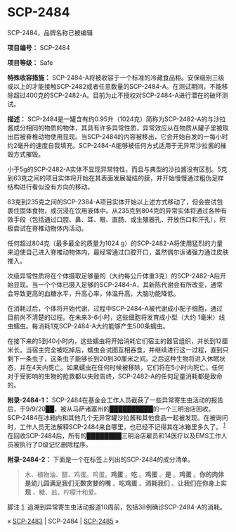 # SCP-2484
                        




SCP-2484，品牌名称已被编辑



**项目编号：** SCP-2484

**项目等级：** Safe

**特殊收容措施：** SCP-2484-A将被收容于一个标准的冷藏食品柜。安保级别三级或以上的才能接触SCP-2482或者任意数量的SCP-2484-A。在测试期间，不能移除超过400克的SCP-2482-A。目前为止不授权对SCP-2484-A进行潜在的破坏测试。

**描述：** SCP-2484是一罐含有约0.95升（1024克）简称为SCP-2482-A的与沙拉酱成分相同的物质的物体，其具有许多异常性质，异常效应从在物质从罐子里被取出后被脊椎动物使用显现。当SCP-2484的内容被移出，它会开始自发的一每小时约2毫升的速度自我填充。SCP-2484-A能够被任何方式适用于无异常沙拉酱的摧毁方式摧毁。

小于5g的SCP-2482-A实体不显现异常特性，而且与典型的沙拉酱没有区别。5克到63克之间的项目实体将开始在其表面发展凝结的膜，并开始慢慢通过粗伪足样结构进行看似没有方向的移动。

63克到235克之间的SCP-2384-A项目实体开始以上述方式移动了，但会尝试包裹住固体食物，或沉浸在饮用液体中。从235克到804克的异常实体将通过各种有效手段（包括通过口腔、鼻、耳、眼、直肠、或生殖器孔、开放伤口和汗孔），积极尝试在脊椎动物体内活动。

任何超过804克（最多最全的质量为1024 g）的SCP-2482-A将使用猛烈的力量来迫使自己进入脊椎动物体内，最经常通过口腔开口，虽然偶尔诉诸强力通过皮肤推入。

次级异常性质将在个体摄取足够量的（大约每公斤体重3克）的SCP-2482-A后开始显现。当一个个体已摄入足够的SCP-2484-A，其新陈代谢会有所改变，通常会导致更高的血糖水平，升高心率，体温升高，大脑功能降低。

在消耗过后，个体将开始代谢，过程中SCP-2484-A被代谢成小配子细胞，通过目前尚不清楚的过程。在未来3-6小时，这些细胞将发育成小型（大约 1毫米）线虫蠕虫。每消耗1克SCP-2484-A大约能够产生500条蠕虫。

在接下来的5到40小时内，这些蠕虫将开始消耗它们宿主的器官组织，并长到12厘米长。当宿主完全被吃掉后，蠕虫会试图互相吞食，并继续进行这一过程，直到只剩下一条虫子，这条虫子能够长到20到30厘米之间。之后这种生物将进入休眠状态，并在4天内死亡。如果蠕虫在任何时候被移除，它们将在5小时内死亡。任何对于受影响的生物的抢救都以失败告终，SCP-2482-A的任何足量消耗都是致命的。

**附录-2484-1：**  SCP-2484在基金会工作人员截获了一些异常寄生虫活动的报告后，于9/9/20██，被从马萨诸塞州的██████████的一个三明治店回收。SCP-2484在冰箱内和其他几个无异常罐沙拉酱和其他食品一起被发现。在被询问时，工作人员无法解释SCP-2484来自哪里，也已经不记得其在冰箱里多久了。<sup class='footnoteref'>
 <a shape='rect' class='footnoteref' id='footnoteref-1' href='javascript:;' onclick='WIKIDOT.page.utils.scrollToReference(&apos;footnote-1&apos;)'>1</a>
</sup>在回收SCP-2484后，所有的████████三明治店雇员和14医疗以及EMS工作人员被执行了D级记忆删除程序。

**附录-2484-2：** 下面是一个在标签上列出的SCP-2484的成分清单。


> 水、植物油、醋、鸡蛋。鸡蛋。**鸡蛋** 。**吃** 。**鸡蛋** 。**是** 。**鸡蛋** 。**你的肉体是幼儿园满足我们无数贪婪的嘴** 。**吃鸡蛋** 。**消耗我们** 。**让我们在你身上实现** 、糖、盐、柠檬汁和爱。
> 


脚注
<a shape='rect' href='javascript:;' onclick='WIKIDOT.page.utils.scrollToReference(&apos;footnoteref-1&apos;)'>1</a>. 追溯到异常寄生虫活动报道10周前，包括38例确诊SCP-2484-A的消耗。



« [SCP-2483](/scp-2483) | SCP-2484 | <a shape='rect' class='newpage' href='/scp-2485'>SCP-2485</a> »





                    